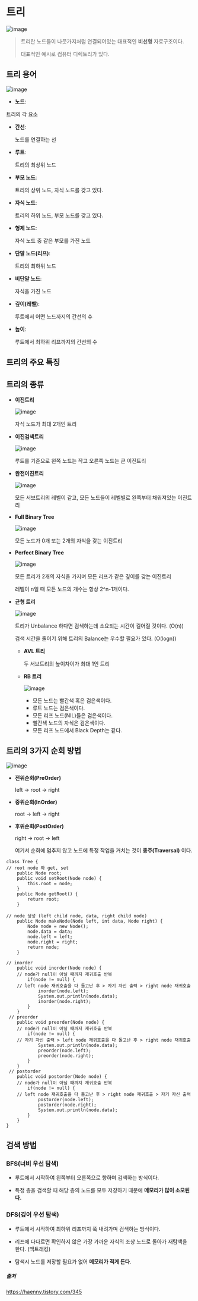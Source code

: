 # 트리

![image](https://github.com/dlrkdus/CS_STUDY/assets/99721126/ee0987a5-c85e-42e5-8d36-aec7908d51f9)

>트리란 노드들이 나뭇가지처럼 연결되어있는 대표적인 **비선형** 자료구조이다.
>
>대표적인 예시로 컴퓨터 디렉토리가 있다.


## 트리 용어
![image](https://github.com/dlrkdus/CS_STUDY/assets/99721126/76d19851-b07c-437c-bd43-d1a81a73a0af)

- **노드**:
  
 트리의 각 요소
- **간선**:

  노드를 연결하는 선
- **루트**:

  트리의 최상위 노드
- **부모 노드**:

  트리의 상위 노드, 자식 노드를 갖고 있다.
- **자식 노드**:

  트리의 하위 노드, 부모 노드를 갖고 있다.
- **형제 노드**:

  자식 노드 중 같은 부모를 가진 노드
- **단말 노드(리프)**:

  트리의 최하위 노드
- **비단말 노드**:

  자식을 가진 노드
- **깊이(레벨)**:

   루트에서 어떤 노드까지의 간선의 수
- **높이**:

   루트에서 최하위 리프까지의 간선의 수

## 트리의 주요 특징


## 트리의 종류 
    
  - **이진트리** 
    
    ![image](https://github.com/dlrkdus/CS_STUDY/assets/99721126/2ee436a6-72d5-4523-b396-159e0ac612f3)

     자식 노드가 최대 2개인 트리 
 
  - **이진검색트리**

    ![image](https://github.com/dlrkdus/CS_STUDY/assets/99721126/5dbbcbea-c745-4e9b-ba12-a674b2591776)
   
     루트를 기준으로 왼쪽 노드는 작고 오른쪽 노드는 큰 이진트리

  - **완전이진트리**

    ![image](https://github.com/dlrkdus/CS_STUDY/assets/99721126/01c37f9f-fd4d-46ee-83db-35aac7680d1f)

     모든 서브트리의 레벨이 같고, 모든 노드들이 레벨별로 왼쪽부터 채워져있는 이진트리 

  - **Full Binary Tree**

    ![image](https://github.com/dlrkdus/CS_STUDY/assets/99721126/be06337f-7890-48ce-8d66-d9767f8c7f69)

    모든 노드가 0개 또는 2개의 자식을 갖는 이진트리

  - **Perfect Binary Tree**

    ![image](https://github.com/dlrkdus/CS_STUDY/assets/99721126/ed137a14-446b-4ef0-b5e2-afde052a52f4)

    모든 트리가 2개의 자식을 가지며 모든 리프가 같은 깊이를 갖는 이진트리

    레벨이 n일 때 모든 노드의 개수는 항상 2^n-1개이다.

  - **균형 트리**

    ![image](https://github.com/dlrkdus/CS_STUDY/assets/99721126/ea721d57-f00d-490c-ae82-f858b3e38aa4)

    트리가 Unbalance 하다면 검색하는데 소요되는 시간이 길어질 것이다. (O(n))

    검색 시간을 줄이기 위해 트리의 Balance는 우수할 필요가 있다. (O(logn))

     - **AVL 트리**

       두 서브트리의 높이차이가 최대 1인 트리

     - **RB 트리**
   
       ![image](https://github.com/dlrkdus/CS_STUDY/assets/99721126/72985ec5-c9e9-4c95-8f91-a3ee5edf450b)

       - 모든 노드는 빨간색 혹은 검은색이다.       
       - 루트 노드는 검은색이다.
       - 모든 리프 노드(NIL)들은 검은색이다.
       - 빨간색 노드의 자식은 검은색이다.
       - 모든 리프 노드에서 Black Depth는 같다.


## 트리의 3가지 순회 방법

   ![image](https://github.com/dlrkdus/CS_STUDY/assets/99721126/f78eb1bd-8a29-49b3-b675-eac84255cdd1)

   - **전위순회(PreOrder)**
     
     left -> root -> right
   - **중위순회(InOrder)**
     
     root -> left -> right
   - **후위순회(PostOrder)**
     
     right -> root -> left

     여기서 순회에 멈추지 않고 노드에 특정 작업을 거치는 것이 **종주(Traversal)** 이다.

```
class Tree {
// root node 와 get, set
    public Node root;
    public void setRoot(Node node) {
        this.root = node;
    }
    public Node getRoot() {
        return root;
    }

// node 생성 (left child node, data, right child node)
    public Node makeNode(Node left, int data, Node right) {
        Node node = new Node();
        node.data = data;
        node.left = left;
        node.right = right;
        return node;
    }

// inorder
    public void inorder(Node node) {
	// node가 null이 아닐 때까지 재귀호출 반복    
        if(node != null) {  
	// left node 재귀호출을 다 돌고난 후 > 자기 자신 출력 > right node 재귀호출     
            inorder(node.left); 
            System.out.println(node.data);  
            inorder(node.right);
        }
    }
 // preorder   
    public void preorder(Node node) {
	// node가 null이 아닐 때까지 재귀호출 반복    
        if(node != null) {  
	// 자기 자신 출력 > left node 재귀호출을 다 돌고난 후 > right node 재귀호출     
            System.out.println(node.data);
            preorder(node.left); 
            preorder(node.right);
        }
    }
 // postorder
    public void postorder(Node node) {
	// node가 null이 아닐 때까지 재귀호출 반복    
        if(node != null) {  
	// left node 재귀호출을 다 돌고난 후 > right node 재귀호출 > 자기 자신 출력 
            postorder(node.left);
            postorder(node.right); 
            System.out.println(node.data); 
        }
    }
}
```

## 검색 방법

### BFS(너비 우선 탐색)

- 루트에서 시작하여 왼쪽부터 오른쪽으로 향하며 검색하는 방식이다.

- 특정 층을 검색할 때 해당 층의 노드를 모두 저장하기 때문에 **메모리가 많이 소모된다.**

### DFS(깊이 우선 탐색)

- 루트에서 시작하여 최하위 리프까지 쭉 내려가며 검색하는 방식이다.
 
- 리프에 다다르면 확인하지 않은 가장 가까운 자식의 조상 노드로 돌아가 재탐색을 한다. (백트래킹)

- 탐색시 노드를 저장할 필요가 없어 **메모리가 적게 든다**.

    







##### 출처
https://haenny.tistory.com/345
